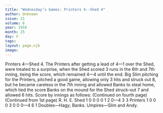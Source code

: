 ```yaml
---
title: "Wednesday’s Games: Printers 4--Shed 4"
author: Unknown
issue: 21
volume: 6
year: 1916
month: 25
day: V
tags:
layout: page.njk
image:
---
```

Printers 4—Shed 4.      The Printers after getting a lead of 4—1 over the Shed, were treated to a surprise, when the Shed scored 3 runs in the 6th and 7th inning, tieing the score, which remained 4—4 until the end.      Big Slim pitching for the Printers, pitched a good game, allowing only 3 hits and struck out 8, but he became careless in the 7th inning and allowed Banks to steal home, which tied the score      Banks on the mound for the Shed struck-out 7 and allowed 6 hits.       Score by innings as follows:      (Continued on fourth page)      (Continued from 1st page)      R. H. E. Shed 1 0 0 0 0 1 2 0—4 3 3 Printers 1 0 0 0 3 0 0 0—4 6 1       Doubles—Hagy; Banks.      Umpires—Slim and Andy.   

